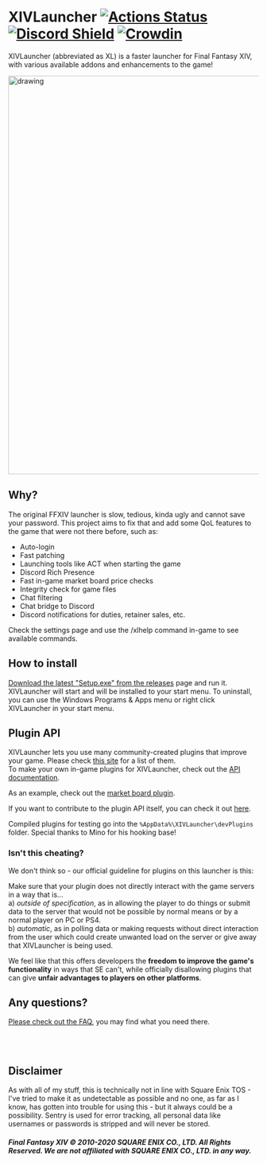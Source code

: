 # XIVLauncher [![Actions Status](https://github.com/goaaats/FFXIVQuickLauncher/workflows/Build%20XIVLauncher/badge.svg)](https://github.com/goaaats/FFXIVQuickLauncher/actions) [![Discord Shield](https://discordapp.com/api/guilds/581875019861328007/widget.png?style=shield)](https://discord.gg/3NMcUV5) [![Crowdin](https://badges.crowdin.net/ffxivquicklauncher/localized.svg)](https://crowdin.com/project/ffxivquicklauncher)

XIVLauncher (abbreviated as XL) is a faster launcher for Final Fantasy XIV, with various available addons and enhancements to the game!

<img src="https://i.imgur.com/jxqlaAY.png" alt="drawing" width="800"/>

## Why?

The original FFXIV launcher is slow, tedious, kinda ugly and cannot save your password. This project aims to fix that and add some QoL features to the game that were not there before, such as:

* Auto-login
* Fast patching
* Launching tools like ACT when starting the game
* Discord Rich Presence
* Fast in-game market board price checks
* Integrity check for game files
* Chat filtering
* Chat bridge to Discord
* Discord notifications for duties, retainer sales, etc.

Check the settings page and use the /xlhelp command in-game to see available commands.

## How to install

[Download the latest "Setup.exe" from the releases](https://github.com/goatcorp/FFXIVQuickLauncher/releases/latest) page and run it. XIVLauncher will start and will be installed to your start menu.
To uninstall, you can use the Windows Programs & Apps menu or right click XIVLauncher in your start menu.

## Plugin API

XIVLauncher lets you use many community-created plugins that improve your game. Please check [this site](https://goatcorp.github.io/DalamudPlugins/plugins) for a list of them.
<br>To make your own in-game plugins for XIVLauncher, check out the [API documentation](https://goatcorp.github.io/Dalamud/api/index.html).

As an example, check out the [market board plugin](https://github.com/goaaats/Dalamud.MbPlugin).

If you want to contribute to the plugin API itself, you can check it out [here](https://github.com/goatcorp/Dalamud).

Compiled plugins for testing go into the ``%AppData%\XIVLauncher\devPlugins`` folder.
Special thanks to Mino for his hooking base!

### Isn't this cheating?

We don't think so - our official guideline for plugins on this launcher is this:<br>

Make sure that your plugin does not directly interact with the game servers in a way that is...
<br>a) *outside of specification*, as in allowing the player to do things or submit data to the server that would not be possible by normal means or by a normal player on PC or PS4.
<br>b) *automatic*, as in polling data or making requests without direct interaction from the user which could create unwanted load on the server or give away that XIVLauncher is being used.

We feel like that this offers developers the __freedom to improve the game's functionality__ in ways that SE can't, while officially disallowing plugins that can give __unfair advantages to players on other platforms__.

## Any questions?

[Please check out the FAQ](https://github.com/goatcorp/FFXIVQuickLauncher/wiki/FAQ), you may find what you need there.

<br>
<br>

## Disclaimer
As with all of my stuff, this is technically not in line with Square Enix TOS - I've tried to make it as undetectable as possible and no one, as far as I know, has gotten into trouble for using this - but it always could be a possibility.
Sentry is used for error tracking, all personal data like usernames or passwords is stripped and will never be stored.

##### Final Fantasy XIV © 2010-2020 SQUARE ENIX CO., LTD. All Rights Reserved. We are not affiliated with SQUARE ENIX CO., LTD. in any way.
